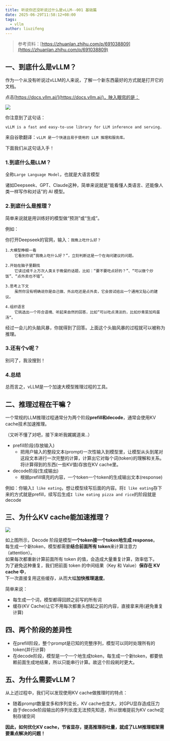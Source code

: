 ```yaml
---
title: 听说你还没听说过什么是vLLM--001 基础篇
date: 2025-06-29T11:58:12+08:00
tags:
  - vllm
author: liuzifeng
---
```

> 参考资料：[https://zhuanlan.zhihu.com/p/691038809](https://zhuanlan.zhihu.com/p/691038809)
## 一、到底什么是vLLM？

作为一个从没有听说过vLLM的人来说，了解一个新东西最好的方式就是打开它的文档。

点击[https://docs.vllm.ai/](https://docs.vllm.ai/)，映入眼帘的是：

![](/images/vllm01.png)

你注意到了这句话：

`vLLM is a fast and easy-to-use library for LLM inference and serving.`

来自谷歌翻译：`vLLM 是一个快速且易于使用的 LLM 推理和服务库。`

下面我们从这句话入手！

### 1.到底什么是LLM？

全称`Large Language Model`，也就是大语言模型

诸如Deepseek、GPT、Claude这种，简单来说就是“能看懂人类语言、还能像人类一样写作和对话”的 AI 模型。

### 2.到底什么是推理？

简单来说就是用训练好的模型做“预测”或“生成”。

例如：

你打开Deepseek的官网，输入：`我晚上吃什么好？`

```
1.大模型睁眼一看
	它看到你说“我晚上吃什么好？”，立刻判断这是一个在询问建议的问题。
        
2.开始在脑子里翻找
	它读过成千上万次人类关于晚餐的话题，比如：“要不要吃点好的？”、“可以做个炒饭”、“点外卖也不错”。
	   
3.思考上下文
    虽然你没有明确说你是自己做、外出吃还是点外卖，它会尝试给出一个通用又贴心的建议。
        
4.组织语言
    它挑选出一个符合语境、听起来自然的回答，比如“可以吃点清淡的，比如炒青菜加鸡蛋汤“。
```

经过一会儿的头脑风暴，你就得到了回答。上面这个头脑风暴的过程就可以被称为推理。

### 3.还有个v呢？

别问了，我没搜到！

### 4.总结

总而言之，vLLM是一个加速大模型推理过程的工具。

## 二、推理过程在干嘛？

一个常规的LLM推理过程通常分为两个阶段**prefill和decode**，通常会使用KV cache技术加速推理。

（又听不懂了对吧，接下来听我娓娓道来..）

- prefill阶段(存放输入)
	- 把用户输入的整段文本(prompt)一次性输入到模型里，让模型从头到尾对这段文本进行一次完整的计算，计算出它对每个词(token)的理解和关系。将计算得到的东西(一些KV值)存放在KV cache里。
- decode阶段(生成输出)
	- 根据prefill填充的内容，一个token一个token的生成输出文本(response)

例如：你输入`I like eating`，想让模型续写后面的内容。将`I like eating`存下来的方式就是prefill，续写后生成`I like eating pizza and rice`的阶段就是decode

## 三、为什么KV cache能加速推理？

![](/images/vllm.drawio.png)

如上图所示，Decode 阶段是模型**一个token接一个token地生成 response**。  
每生成一个新token，模型都需要**结合前面所有 token**来计算注意力（attention）。  
如果每次都重新计算前面所有 token 的值，会造成大量重复计算，效率低下。  
为了避免这种重复，我们把前面 token 的中间结果（Key 和 Value）**保存在 KV cache 中**，  
下一次直接复用这些缓存，从而大幅**加快推理速度**。

简单来说：
- 每生成一个词，模型都得回顾之前写的所有词
- 缓存(KV Cache)让它不用每次都重头想起之前的内容，直接拿来用(避免重复计算)

## 四、两个阶段的差异性

- 在prefill阶段，整个prompt是已知的完整序列，模型可以同时处理所有的token(并行计算)
- 在decode阶段，模型是一个一个地生成token，每生成一个新token，都要依赖前面生成地结果，所以只能串行计算。故这个阶段耗时更大。

## 五、为什么需要vLLM？

从上述过程中，我们可以发现使用KV cache做推理时的特点：
- 随着prompt数量变多和序列变长，KV cache也变大，对GPU显存造成压力
- 由于decode阶段输出的序列长度无法预先知道，所以很难提前为KV cache定制存储空间

**因此，如何优化KV cache，节省显存，提高推理吞吐量，就成了LLM推理框架需要重点解决的问题！**







